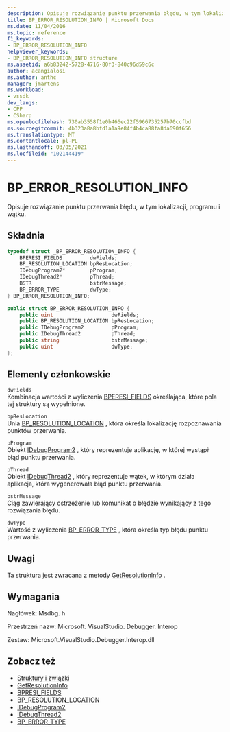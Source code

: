 ```yaml
---
description: Opisuje rozwiązanie punktu przerwania błędu, w tym lokalizacji, programu i wątku.
title: BP_ERROR_RESOLUTION_INFO | Microsoft Docs
ms.date: 11/04/2016
ms.topic: reference
f1_keywords:
- BP_ERROR_RESOLUTION_INFO
helpviewer_keywords:
- BP_ERROR_RESOLUTION_INFO structure
ms.assetid: a6b83242-5728-4716-80f3-840c96d59c6c
author: acangialosi
ms.author: anthc
manager: jmartens
ms.workload:
- vssdk
dev_langs:
- CPP
- CSharp
ms.openlocfilehash: 730ab3558f1e0b466ec22f5966735257b70ccfbd
ms.sourcegitcommit: 4b323a8a8bfd1a1a9e84f4b4ca88fa8da690f656
ms.translationtype: MT
ms.contentlocale: pl-PL
ms.lasthandoff: 03/05/2021
ms.locfileid: "102144419"
---
```

# <a name="bp_error_resolution_info"></a>BP_ERROR_RESOLUTION_INFO
Opisuje rozwiązanie punktu przerwania błędu, w tym lokalizacji, programu i wątku.

## <a name="syntax"></a>Składnia

```cpp
typedef struct _BP_ERROR_RESOLUTION_INFO {
    BPERESI_FIELDS         dwFields;
    BP_RESOLUTION_LOCATION bpResLocation;
    IDebugProgram2*        pProgram;
    IDebugThread2*         pThread;
    BSTR                   bstrMessage;
    BP_ERROR_TYPE          dwType;
} BP_ERROR_RESOLUTION_INFO;
```

```csharp
public struct BP_ERROR_RESOLUTION_INFO {
    public uint                   dwFields;
    public BP_RESOLUTION_LOCATION bpResLocation;
    public IDebugProgram2         pProgram;
    public IDebugThread2          pThread;
    public string                 bstrMessage;
    public uint                   dwType;
};
```

## <a name="members"></a>Elementy członkowskie
`dwFields`\
Kombinacja wartości z wyliczenia [BPERESI_FIELDS](../../../extensibility/debugger/reference/bperesi-fields.md) określająca, które pola tej struktury są wypełnione.

`bpResLocation`\
Unia [BP_RESOLUTION_LOCATION](../../../extensibility/debugger/reference/bp-resolution-location.md) , która określa lokalizację rozpoznawania punktów przerwania.

`pProgram`\
Obiekt [IDebugProgram2](../../../extensibility/debugger/reference/idebugprogram2.md) , który reprezentuje aplikację, w której wystąpił błąd punktu przerwania.

`pThread`\
Obiekt [IDebugThread2](../../../extensibility/debugger/reference/idebugthread2.md) , który reprezentuje wątek, w którym działa aplikacja, która wygenerowała błąd punktu przerwania.

`bstrMessage`\
Ciąg zawierający ostrzeżenie lub komunikat o błędzie wynikający z tego rozwiązania błędu.

`dwType`\
Wartość z wyliczenia [BP_ERROR_TYPE](../../../extensibility/debugger/reference/bp-error-type.md) , która określa typ błędu punktu przerwania.

## <a name="remarks"></a>Uwagi
Ta struktura jest zwracana z metody [GetResolutionInfo](../../../extensibility/debugger/reference/idebugerrorbreakpointresolution2-getresolutioninfo.md) .

## <a name="requirements"></a>Wymagania
Nagłówek: Msdbg. h

Przestrzeń nazw: Microsoft. VisualStudio. Debugger. Interop

Zestaw: Microsoft.VisualStudio.Debugger.Interop.dll

## <a name="see-also"></a>Zobacz też
- [Struktury i związki](../../../extensibility/debugger/reference/structures-and-unions.md)
- [GetResolutionInfo](../../../extensibility/debugger/reference/idebugerrorbreakpointresolution2-getresolutioninfo.md)
- [BPRESI_FIELDS](../../../extensibility/debugger/reference/bpresi-fields.md)
- [BP_RESOLUTION_LOCATION](../../../extensibility/debugger/reference/bp-resolution-location.md)
- [IDebugProgram2](../../../extensibility/debugger/reference/idebugprogram2.md)
- [IDebugThread2](../../../extensibility/debugger/reference/idebugthread2.md)
- [BP_ERROR_TYPE](../../../extensibility/debugger/reference/bp-error-type.md)
